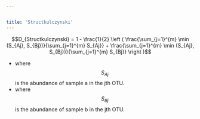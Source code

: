 ```yaml
---


title: 'Structkulczynski'
---
```

$$D_{Structkulczynski} = 1 - \frac{1}{2} \left ( \frac{\sum_{j=1}^{m} \min (S_{Aj}, S_{Bj})}{\sum_{j=1}^{m} S_{Aj}} + \frac{\sum_{j=1}^{m} \min (S_{Aj}, S_{Bj})}{\sum_{j=1}^{m} S_{Bj}} \right )$$

-   where $$S_{Aj}$$ is the abundance of sample a in the jth OTU.
-   where $$S_{Bj}$$ is the abundance of sample b in the jth OTU.
